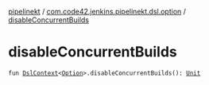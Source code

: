 [pipelinekt](../index.md) / [com.code42.jenkins.pipelinekt.dsl.option](index.md) / [disableConcurrentBuilds](./disable-concurrent-builds.md)

# disableConcurrentBuilds

`fun `[`DslContext`](../com.code42.jenkins.pipelinekt.dsl/-dsl-context/index.md)`<`[`Option`](../com.code42.jenkins.pipelinekt.core/-option.md)`>.disableConcurrentBuilds(): `[`Unit`](https://kotlinlang.org/api/latest/jvm/stdlib/kotlin/-unit/index.html)